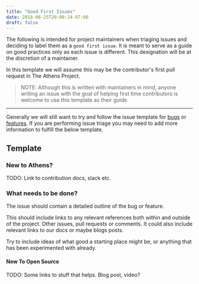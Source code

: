 ```yaml
---
title: "Good First Issues"
date: 2018-08-25T20:00:24-07:00
draft: false
---
```


The following is intended for project maintainers when triaging issues and
deciding to label them as a `good first issue`. It is meant to serve as a guide
on good practices only as each issue is different. This designation will be at
the discretion of a maintainer.

In this template we will assume this may be the contributor's first pull
request in The Athens Project.

> NOTE: Although this is written with maintainers in mind, anyone writing an
> issue with the goal of helping first time contributors is welcome to use this
> template as their guide.

---

Generally we will still want to try and follow the issue template for [bugs](https://github.com/gomods/athens/blob/master/.github/ISSUE_TEMPLATE/bug_report.md) or
[features](https://github.com/gomods/athens/blob/master/.github/ISSUE_TEMPLATE/feature_request.md). If you are performing issue triage you may need to add more
information to fulfill the below template.

## Template

### New to Athens?

TODO: Link to contribution docs, slack etc.

### What needs to be done?

The issue should contain a detailed outline of the bug or feature.

This should include links to any relevant references both within and outside of
the project. Other issues, pull requests or comments. It could also include
relevant links to our docs or maybe blogs posts.

Try to include ideas of what good a starting place might be, or anything that
has been experimented with already.

#### New To Open Source

TODO: Some links to stuff that helps. Blog post, video?
